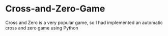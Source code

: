 # Cross-and-Zero-Game
Cross and Zero is a very popular game, so I had implemented an automatic cross and zero game using Python
